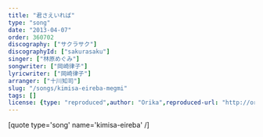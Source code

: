 ```yaml
---
title: "君さえいれば"
type: "song"
date: "2013-04-07"
order: 360702
discography: ["サクラサク"]
discographyId: ["sakurasaku"]
singer: ["林原めぐみ"]
songwriter: ["岡崎律子"]
lyricwriter: ["岡崎律子"]
arranger: ["十川知司"]
slug: "/songs/kimisa-eireba-megmi"
tags: []
license: {type: "reproduced",author: "Orika",reproduced-url: "http://orikamushi.myweb.hinet.net",reproduced-website: "織歌蟲"}
---
```


\[quote type='song' name='kimisa-eireba' /\]
